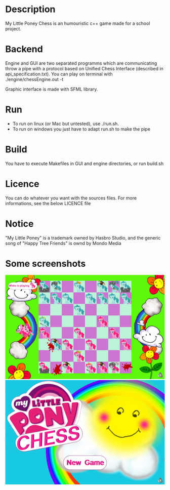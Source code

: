 # Description
My Little Poney Chess is an humouristic c++ game made for a school project.

# Backend
Engine and GUI are two separated programms which are communicating throw a pipe with a protocol based on Unified Chess Interface (described in api_specification.txt).
You can play on terminal with ./engine/chessEngine.out -t

Graphic interface is made with SFML library.

# Run
* To run on linux (or Mac but untested), use ./run.sh.
* To run on windows you just have to adapt run.sh to make the pipe

# Build
You have to execute Makefiles in GUI and engine directories, or run build.sh

# Licence
You can do whatever you want with the sources files. For more informations, see the below LICENCE file

# Notice
"My Little Poney" is a trademark owned by Hasbro Studio, and the generic song of "Happy Tree Friends" is ownd by Mondo Media

# Some screenshots 
![](https://raw.githubusercontent.com/show0k/MLP-chess/master/pictures/mcp_chess_2.png)
![](https://raw.githubusercontent.com/show0k/MLP-chess/master/pictures/mlp_chess.png)

